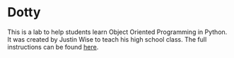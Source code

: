 # Dotty

This is a lab to help students learn Object Oriented Programming in Python.
It was created by Justin Wise to teach his high school class.
The full instructions can be found [here](https://docs.google.com/document/d/1UiKjPMpMPnBT2EDfC7ATT8KOIsU3_BhbFkf5C2OVLoQ/edit?usp=sharing).
